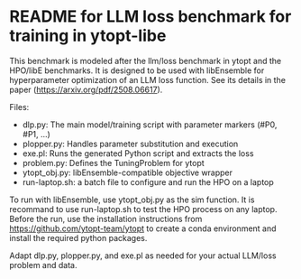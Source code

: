 # README for LLM loss benchmark for training in ytopt-libe

This benchmark is modeled after the llm/loss benchmark in ytopt and the HPO/libE benchmarks. It is designed to be used with libEnsemble for hyperparameter optimization of an LLM loss function. See its details in the paper (https://arxiv.org/pdf/2508.06617).

Files:
- dlp.py: The main model/training script with parameter markers (#P0, #P1, ...)
- plopper.py: Handles parameter substitution and execution
- exe.pl: Runs the generated Python script and extracts the loss
- problem.py: Defines the TuningProblem for ytopt
- ytopt_obj.py: libEnsemble-compatible objective wrapper
- run-laptop.sh: a batch file to configure and run the HPO on a laptop

To run with libEnsemble, use ytopt_obj.py as the sim function. It is recommand to use run-laptop.sh to test the HPO process on any laptop. Before the run, use the installation instructions from https://github.com/ytopt-team/ytopt to create a conda environment and install the required python packages.

Adapt dlp.py, plopper.py, and exe.pl as needed for your actual LLM/loss problem and data.
